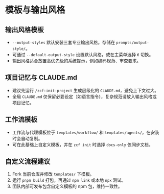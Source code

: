# 模板与输出风格

## 输出风格模板

- `--output-styles` 默认安装三套专业输出风格，存储在 `prompts/output-style/`。
- 可通过 `--default-output-style` 设置默认风格，或在主菜单选择 `6` 切换。
- 输出风格适合放置高优先级的系统提示，例如编码规范、审查要求。

## 项目记忆与 CLAUDE.md

- 建议先运行 `/zcf:init-project` 生成层级化的 `CLAUDE.md`，避免上下文过大。
- 全局 `CLAUDE.md` 仅保留必要设定（如语言指令），复杂规范请放入输出风格或项目记忆。

## 工作流模板

- 工作流与代理模板位于 `templates/workflow/` 和 `templates/agents/`，在安装时会自动复制。
- 可在此基础上自定义模板，并在 `zcf init` 时选择 `docs-only` 仅同步文档。

## 自定义流程建议

1. Fork 当前仓库并修改 `templates/` 下模板。
2. 运行 `pnpm build` 打包，再通过 `npm link` 或本地 `npx` 测试。
3. 团队内部可发布包含自定义模板的 npm 包，维持一致性。
